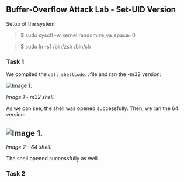 ## Buffer-Overflow Attack Lab - Set-UID Version


Setup of the system:

> $ sudo sysctl -w kernel.randomize_va_space=0

> $ sudo ln -sf /bin/zsh /bin/sh


### Task 1

We compiled the ```call_shellcode.c```file and ran the -m32 version:

![Image 1.](https://git.fe.up.pt/fsi/fsi2425/logs/l05g06/-/raw/main/Images/Task1LOGBOOK5_32.png)

*Image 1 - m32 shell.*

As we can see, the shell was opened successfully.
Then, we ran the 64 version:

![Image 1.](https://git.fe.up.pt/fsi/fsi2425/logs/l05g06/-/raw/main/Images/Task1LOGBOOK5_64.png)
-
*Image 2 - 64 shell.*

The shell opened successfully as well.

### Task 2